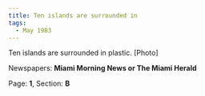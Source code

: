 ```yaml
---  
title: Ten islands are surrounded in  
tags:  
  - May 1983  
---  
```

  
Ten islands are surrounded in plastic. [Photo]  
  
Newspapers: **Miami Morning News or The Miami Herald**  
  
Page: **1**, Section: **B** 
